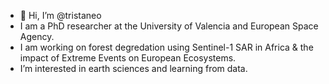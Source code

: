 - 👋 Hi, I’m @tristaneo
- I am a PhD researcher at the University of Valencia and European Space Agency.
- I am working on forest degredation using Sentinel-1 SAR in Africa & the impact of Extreme Events on European Ecosystems.
- I’m interested in earth sciences and learning from data.

<!---
tristaneo/tristaneo is a ✨ special ✨ repository because its `README.md` (this file) appears on your GitHub profile.
You can click the Preview link to take a look at your changes.
--->
